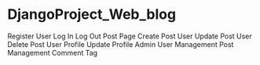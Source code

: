 # DjangoProject_Web_blog
Register User 
Log In 
Log Out 
Post Page 
Create Post 
User Update 
Post User 
Delete Post 
User Profile 
Update Profile 
Admin 
User Management 
Post Management
Comment 
Tag
